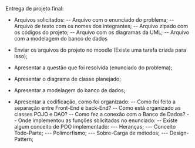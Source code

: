 Entrega de projeto final:
- Arquivos solicitados:
-- Arquivo com o enunciado do problema;
-- Arquivo de texto com os nomes dos integrantes;
-- Arquivo zipado com os códigos do projeto;
-- Arquivo com os diagramas da UML;
-- Arquivo com a modelagem do banco de dados

- Enviar os arquivos do projeto no moodle (Existe uma tarefa criada para isso);
- Apresentar a questão que foi resolvida (enunciado do problema);
- Apresentar o diagrama de classe planejado;
- Apresentar a modelagem do banco de dados;

- Apresentar a codificação, como foi organizado:
 -- Como foi feito a separação entre Front-End e back-End?
 -- Como está organizado as classes POJO e DAO?
 -- Como fez a conexão com o Banco de Dados?
 -- Onde implementou as funções solicitadas no enunciado:
 -- Existe algum conceito de POO implementado:
     ---  Heranças;
     ---  Conceito Todo-Parte;
     ---  Polimorfismo;
     ---  Sobre-Carga de métodos;
     ---  Design-Pattern;
